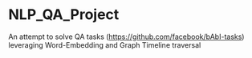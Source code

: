 # NLP_QA_Project
An attempt to solve QA tasks (https://github.com/facebook/bAbI-tasks) leveraging Word-Embedding and Graph Timeline traversal
